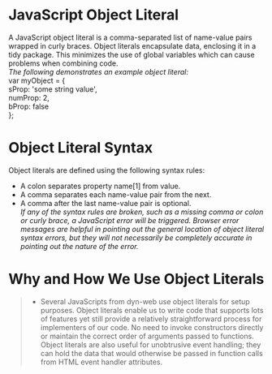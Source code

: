 # **JavaScript Object Literal**
A JavaScript object literal is a comma-separated list of name-value pairs wrapped in curly braces. Object literals encapsulate data, enclosing it in a tidy package. This minimizes the use of global variables which can cause problems when combining code.  
_The following demonstrates an example object literal:_  
var myObject = {  
    sProp: 'some string value',  
    numProp: 2,  
    bProp: false  
};

# Object Literal Syntax
Object literals are defined using the following syntax rules:  

+ A colon separates property name[1] from value.
+ A comma separates each name-value pair from the next.
+ A comma after the last name-value pair is optional.  
_If any of the syntax rules are broken, such as a missing comma or colon or curly brace, a JavaScript error will be triggered. Browser error messages are helpful in pointing out the general location of object literal syntax errors, but they will not necessarily be completely accurate in pointing out the nature of the error._
# Why and How We Use Object Literals
>+ Several JavaScripts from dyn-web use object literals for setup purposes. Object literals enable us to write code that supports lots of features yet still provide a relatively straightforward process for implementers of our code. No need to invoke constructors directly or maintain the correct order of arguments passed to functions. Object literals are also useful for unobtrusive event handling; they can hold the data that would otherwise be passed in function calls from HTML event handler attributes.